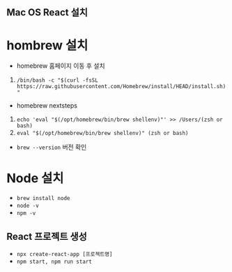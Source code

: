## Mac OS React 설치

# hombrew 설치

- homebrew 홈페이지 이동 후 설치

1. `/bin/bash -c "$(curl -fsSL https://raw.githubusercontent.com/Homebrew/install/HEAD/install.sh)"`

- homebrew nextsteps

1.  `echo 'eval "$(/opt/homebrew/bin/brew shellenv)"' >> /Users/(zsh or bash)`
2.  `eval "$(/opt/homebrew/bin/brew shellenv)" (zsh or bash)`

- `brew --version` 버전 확인

# Node 설치

- `brew install node`
- `node -v`
- `npm -v`

## React 프로젝트 생성

- `npx create-react-app [프로젝트명]`
- `npm start, npm run start`
